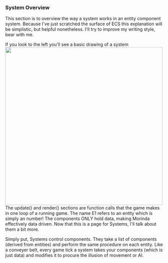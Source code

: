 ### System Overview ###

This section is to overview the way a system works in an entity component system. Because I've just scratched the surface of ECS this explanation will be simplistic, but helpful nonetheless. I'll try to improve my writing style, bear with me.

If you look to the left you'll see a basic drawing of a system
<a href="url"><img src="http://i.imgur.com/XducCqe.png" align="left" height="500"></a>


The update() and render() sections are function calls that the game makes in one loop of a running game. The name E1 refers to an entity which is simply an number! The components ONLY hold data, making Morinda effectively data driven. Now that this is a page for Systems, I'll talk about them a bit more.

Simply put, Systems control components. They take a list of components (derived from entities) and perform the same procedure on each entity. Like a conveyer belt, every game tick a system takes your components (which is just data) and modifies it to procure the illusion of movement or AI. 

[pic1]: http://i.imgur.com/XducCqe.png "System Diagram"
